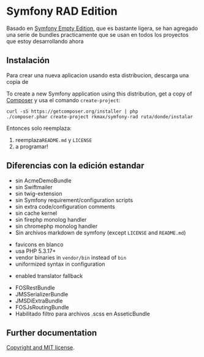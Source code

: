 # Symfony RAD Edition

Basado en  [Symfony Empty Edition](https://github.com/gnugat/symfony-empty),
que es bastante ligera, se han agregado una serie de bundles practicamente que se usan en
todos los proyectos que estoy desarrollando ahora

## Instalación

Para crear una nueva aplicacion usando esta distribucion, descarga una copia de

To create a new Symfony application using this distribution, get a copy of
[Composer](http://getcomposer.org/) y usa el comando `create-project`:

    curl -sS https://getcomposer.org/installer | php
    ./composer.phar create-project rkmax/symfony-rad ruta/donde/instalar

Entonces solo reemplaza:

1. reemplaza`README.md` y `LICENSE`
2. a programar!

## Diferencias con la edición estandar

- sin AcmeDemoBundle
- sin Swiftmailer
- sin twig-extension
- sin Symfony requirement/configuration scripts
- sin extra code/configuration comments
- sin cache kernel
- sin firephp monolog handler
- sin chromephp monolog handler
- Sin archivos markdown de symfony (except `LICENSE` and `README.md`)
* favicons en blanco
* usa PHP 5.3.17+
* vendor binaries in `vendor/bin` instead of `bin`
* uniformized syntax in configuration
+ enabled translator fallback
* FOSRestBundle
* JMSSerializerBundle
* JMSDiExtraBundle
* FOSJsRoutingBundle
* Habilitado filtro para archivos .scss en AsseticBundle

## Further documentation

[Copyright and MIT license](LICENSE).
